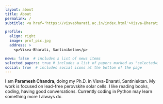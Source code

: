 ```yaml
---
layout: about
title: About
permalink: /
subtitle: <a href='https://visvabharati.ac.in/index.html'>Visva-Bharati</a>. Santiniketan

profile:
  align: right
  image: prof_pic.jpg
  address: >
    <p>Visva-Bharati, Santiniketan</p>

news: false  # includes a list of news items
selected_papers: true # includes a list of papers marked as "selected={true}"
social: true  # includes social icons at the bottom of the page
---
```


I am **Paramesh Chandra**, doing my Ph.D. in Visva-Bharati, Santiniektan. My work is focused on lead-free perovskite solar cells. I like reading books, coding, having good conversations. Currently coding in Python may learn something more I always do.

